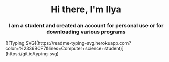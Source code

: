 ### 
<h1 align="center">Hi there, I'm Ilya </a> 
<h3 align="center">I am a student and created an account for personal use or for downloading various programs </h3>
[![Typing SVG](https://readme-typing-svg.herokuapp.com?color=%2336BCF7&lines=Computer+science+student)](https://git.io/typing-svg)

